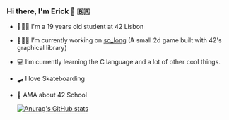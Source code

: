 ### Hi there, I'm Erick 👋 🇧🇷 

- 👨🏼‍🎓 I'm a 19 years old student at 42 Lisbon
- 👨🏼‍💻 I’m currently working on [so_long](https://github.com/egoncalv/so_long) (A small 2d game built with 42's graphical library)
- 💻 I’m currently learning the C language and a lot of other cool things.
- 🛹 I love Skateboarding
- 💬 AMA about 42 School

    [![Anurag's GitHub stats](https://github-readme-stats.vercel.app/api?username=egoncalv&theme=github_dark&show_icons=true)](https://github.com/anuraghazra/github-readme-stats)
